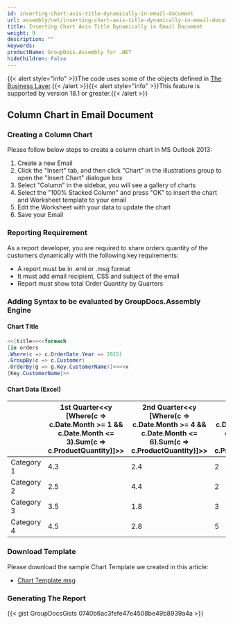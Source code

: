 ```yaml
---
id: inserting-chart-axis-title-dynamically-in-email-document
url: assembly/net/inserting-chart-axis-title-dynamically-in-email-document
title: Inserting Chart Axis Title Dynamically in Email Document
weight: 9
description: ""
keywords: 
productName: GroupDocs.Assembly for .NET
hideChildren: False
---
```

{{< alert style="info" >}}The code uses some of the objects defined in [The Business Layer](https://docs.groupdocs.com/assembly/net/the-business-layer/).{{< /alert >}}{{< alert style="info" >}}This feature is supported by version 18.1 or greater.{{< /alert >}}

## Column Chart in Email Document

### Creating a Column Chart

Please follow below steps to create a column chart in MS Outlook 2013:

1.  Create a new Email
2.  Click the "Insert" tab, and then click "Chart" in the illustrations group to open the "Insert Chart" dialogue box
3.  Select "Column" in the sidebar, you will see a gallery of charts
4.  Select the "100% Stacked Column" and press "OK" to insert the chart and Worksheet template to your email
5.  Edit the Worksheet with your data to update the chart
6.  Save your Email

### Reporting Requirement

As a report developer, you are required to share orders quantity of the customers dynamically with the following key requirements:

*   A report must be in .eml or .msg format
*   It must add email recipient, CSS and subject of the email
*   Report must show total Order Quantity by Quarters

### Adding Syntax to be evaluated by GroupDocs.Assembly Engine

#### Chart Title

```csharp
<<[title>><<foreach
[in orders
.Where(c => c.OrderDate.Year == 2015)
.GroupBy(c => c.Customer)
.OrderBy(g => g.Key.CustomerName)]>><<x
[Key.CustomerName]>>
```

#### Chart Data (Excel)

|            | 1st Quarter<<y [Where(c => c.Date.Month >= 1 && c.Date.Month <= 3).Sum(c => c.ProductQuantity)]>> | 2nd Quarter<<y [Where(c => c.Date.Month >= 4 && c.Date.Month <= 6).Sum(c => c.ProductQuantity)]>> | 3rd Quarter<<y [Where(c => c.Date.Month >= 7 && c.Date.Month <= 9).Sum(c => c.ProductQuantity)]>> | 4th Quarter<<y [Where(c => c.Date.Month >= 10 && c.Date.Month <= 12).Sum(c => c.ProductQuantity)]>> |
| ---------- | ------------------------------------------------------------ | ------------------------------------------------------------ | ------------------------------------------------------------ | ------------------------------------------------------------ |
| Category 1 | 4.3                                                          | 2.4                                                          | 2                                                            | 3                                                            |
| Category 2 | 2.5                                                          | 4.4                                                          | 2                                                            | 2                                                            |
| Category 3 | 3.5                                                          | 1.8                                                          | 3                                                            | 5                                                            |
| Category 4 | 4.5                                                          | 2.8                                                          | 5                                                            | 2                                                            |

### Download Template

Please download the sample Chart Template we created in this article:

*   [Chart Template.msg](https://github.com/groupdocs-assembly/GroupDocs.Assembly-for-.NET/blob/master/Examples/Data/Source/Email%20Templates/Chart%20with%20Filtering%2C%20Grouping%2C%20and%20Ordering_Dynamic_Title.msg)

### Generating The Report

{{< gist GroupDocsGists 0740b6ac3fefe47e4508be49b8939a4a >}}


